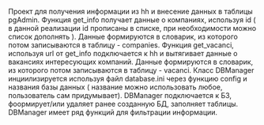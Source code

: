 Проект для получения информации из hh и внесение данных в таблицы pgAdmin.
Функция get_info получает данные о компаниях, используя id ( в данной реализации id прописаны в списке, при необходимости можно список дополнять ).
Данные формируются в словарик, из которого потом записываются в таблицу - companies.
Функция get_vacanci, используя url от get_info подключается к hh и вытягивает данные о вакансиях интересующих компаний. 
Данные формируются в словарик, из которого потом записываются в таблицу - vacanci.
Класс DBManager инциилизируется используя файл database.ini через функцию config и названия базы данных ( название можно использовать любое, пользователь сам придумывает). 
DBManager подключается к БЗ, фоормирует/или удаляет ранее созданную БД, заполняет таблицы.
DBManager имеет ряд функций для фильтрации информации.
